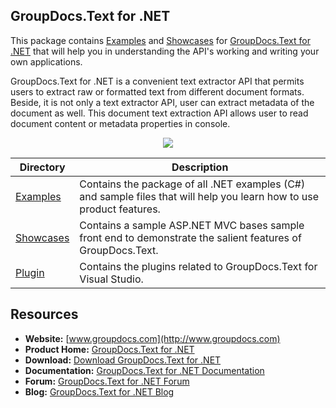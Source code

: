 ## GroupDocs.Text for .NET

This package contains [Examples](https://github.com/groupdocs-text/GroupDocs.Text-for-.NET/tree/master/Examples) and [Showcases](https://github.com/groupdocs-text/GroupDocs.Text-for-.NET/tree/master/Showcases) for [GroupDocs.Text for .NET](https://www.groupdocs.com/products/text/net) that will help you in understanding the API's working and writing your own applications.

GroupDocs.Text for .NET is a convenient text extractor API that permits users to extract raw or formatted text from different document formats. Beside, it is not only a text extractor API, user can extract metadata of the document as well. This document text extraction API allows user to read document content or metadata properties in console.

<p align="center">

  <a title="Download complete GroupDocs.Text for .NET source code" href="https://codeload.github.com/groupdocs-text/GroupDocs.Text-for-.NET/zip/master">
	<img src="https://raw.github.com/AsposeExamples/java-examples-dashboard/master/images/downloadZip-Button-Large.png" />
  </a>
</p>

Directory | Description
--------- | -----------
[Examples](https://github.com/groupdocs-text/GroupDocs.Text-for-.NET/tree/master/Examples)  | Contains the package of all .NET examples (C#) and sample files that will help you learn how to use product features. 
[Showcases](https://github.com/groupdocs-text/GroupDocs.Text-for-.NET/tree/master/Showcases)  | Contains a sample ASP.NET MVC bases sample front end to demonstrate the salient features of GroupDocs.Text.
[Plugin](https://github.com/groupdocs-text/GroupDocs.Text-for-.NET/tree/master/Plugins)  | Contains the plugins related to GroupDocs.Text for Visual Studio. 
## Resources

+ **Website:** [www.groupdocs.com](http://www.groupdocs.com)
+ **Product Home:** [GroupDocs.Text for .NET](https://www.groupdocs.com/products/text/net)
+ **Download:** [Download GroupDocs.Text for .NET](https://downloads.groupdocs.com/text/net)
+ **Documentation:** [GroupDocs.Text for .NET Documentation](https://docs.groupdocs.com/display/textnet/Home)
+ **Forum:** [GroupDocs.Text for .NET Forum](https://forum.groupdocs.com/c/text)
+ **Blog:** [GroupDocs.Text for .NET Blog](https://blog.groupdocs.com/category/groupdocs-text-product-family/)

